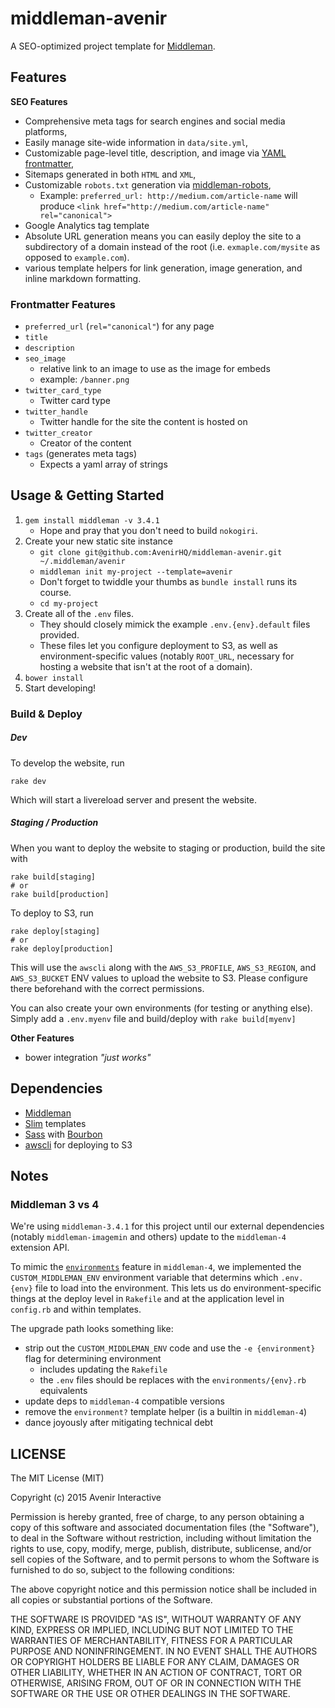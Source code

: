 # middleman-avenir
A SEO-optimized project template for [Middleman](http://middlemanapp.com).

## Features
__SEO Features__
- Comprehensive meta tags for search engines and social media platforms,
- Easily manage site-wide information in `data/site.yml`,
- Customizable page-level title, description, and image via [YAML frontmatter](https://middlemanapp.com/basics/frontmatter/),
- Sitemaps generated in both `HTML` and `XML`,
- Customizable `robots.txt` generation via [middleman-robots](http://github.com/yterajima/middleman-robots),
  - Example: `preferred_url: http://medium.com/article-name` will produce `<link href="http://medium.com/article-name" rel="canonical">`
- Google Analytics tag template
- Absolute URL generation means you can easily deploy the site to a subdirectory of a domain instead of the root (i.e. `exmaple.com/mysite` as opposed to `example.com`).
- various template helpers for link generation, image generation, and inline markdown formatting.

### Frontmatter Features

- `preferred_url` (`rel="canonical"`) for any page
- `title`
- `description`
- `seo_image`
    + relative link to an image to use as the image for embeds
    + example: `/banner.png`
- `twitter_card_type`
    + Twitter card type
- `twitter_handle`
    + Twitter handle for the site the content is hosted on
- `twitter_creator`
    + Creator of the content
- `tags` (generates meta tags)
    + Expects a yaml array of strings

## Usage & Getting Started

1. `gem install middleman -v 3.4.1`
    - Hope and pray that you don't need to build `nokogiri`.
2. Create your new static site instance
    - `git clone git@github.com:AvenirHQ/middleman-avenir.git ~/.middleman/avenir`
    - `middleman init my-project --template=avenir`
    - Don't forget to twiddle your thumbs as `bundle install` runs its course.
    - `cd my-project`
3. Create all of the `.env` files.
    - They should closely mimick the example `.env.{env}.default` files provided.
    - These files let you configure deployment to S3, as well as environment-specific values (notably `ROOT_URL`, necessary for hosting a website that isn't at the root of a domain).
4. `bower install`
5. Start developing!

### Build & Deploy

##### Dev

To develop the website, run

```
rake dev
```

Which will start a livereload server and present the website.

##### Staging / Production

When you want to deploy the website to staging or production, build the site with

```
rake build[staging]
# or
rake build[production]
```

To deploy to S3, run

```
rake deploy[staging]
# or
rake deploy[production]
```

This will use the `awscli` along with the `AWS_S3_PROFILE`, `AWS_S3_REGION`, and `AWS_S3_BUCKET` ENV values to upload the website to S3. Please configure there beforehand with the correct permissions.

You can also create your own environments (for testing or anything else). Simply add a `.env.myenv` file and build/deploy with `rake build[myenv]`


__Other Features__
- bower integration _"just works"_

## Dependencies

- [Middleman](http://middlemanapp.com)
- [Slim](http://slim-lang.com/) templates
- [Sass](http://sass-lang.com/) with [Bourbon](http://bourbon.io/)
- [awscli](http://docs.aws.amazon.com/cli/latest/userguide/installing.html) for deploying to S3

## Notes

### Middleman 3 vs 4

We're using `middleman-3.4.1` for this project until our external dependencies (notably `middleman-imagemin` and others) update to the `middleman-4` extension API.

To mimic the [`environments`](https://middlemanapp.com/basics/upgrade-v4/) feature in `middleman-4`, we implemented the `CUSTOM_MIDDLEMAN_ENV` environment variable that determins which `.env.{env}` file to load into the environment. This lets us do environment-specific things at the deploy level in `Rakefile` and at the application level in `config.rb` and within templates.

The upgrade path looks something like:

- strip out the `CUSTOM_MIDDLEMAN_ENV` code and use the `-e {environment}` flag for determining environment
    + includes updating the `Rakefile`
    + the `.env` files should be replaces with the `environments/{env}.rb` equivalents
- update deps to `middleman-4` compatible versions
- remove the `environment?` template helper (is a builtin in `middleman-4`)
- dance joyously after mitigating technical debt

## LICENSE

The MIT License (MIT)

Copyright (c) 2015 Avenir Interactive

Permission is hereby granted, free of charge, to any person obtaining a copy of this software and associated documentation files (the "Software"), to deal in the Software without restriction, including without limitation the rights to use, copy, modify, merge, publish, distribute, sublicense, and/or sell copies of the Software, and to permit persons to whom the Software is furnished to do so, subject to the following conditions:

The above copyright notice and this permission notice shall be included in all copies or substantial portions of the Software.

THE SOFTWARE IS PROVIDED "AS IS", WITHOUT WARRANTY OF ANY KIND, EXPRESS OR IMPLIED, INCLUDING BUT NOT LIMITED TO THE WARRANTIES OF MERCHANTABILITY, FITNESS FOR A PARTICULAR PURPOSE AND NONINFRINGEMENT. IN NO EVENT SHALL THE AUTHORS OR COPYRIGHT HOLDERS BE LIABLE FOR ANY CLAIM, DAMAGES OR OTHER LIABILITY, WHETHER IN AN ACTION OF CONTRACT, TORT OR OTHERWISE, ARISING FROM, OUT OF OR IN CONNECTION WITH THE SOFTWARE OR THE USE OR OTHER DEALINGS IN THE SOFTWARE.
